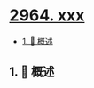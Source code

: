 # [2964. xxx](https://github.com/Tdahuyou/TNotes.leetcode/tree/main/notes/2964.%20xxx)

<!-- region:toc -->

- [1. 📝 概述](#1--概述)

<!-- endregion:toc -->

## 1. 📝 概述
